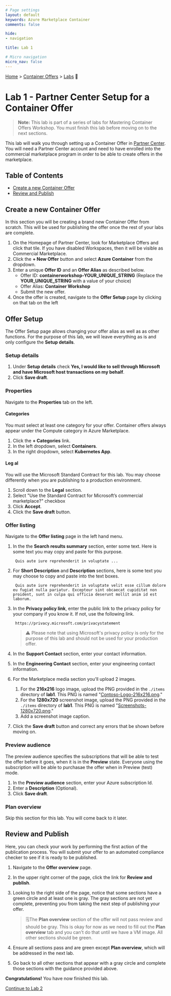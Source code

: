```yaml
---
# Page settings
layout: default
keywords: Azure Marketplace Container
comments: false

hide:
- navigation

title: Lab 1

# Micro navigation
micro_nav: false
---
```


[Home](/) > [Container Offers](../../index) > [Labs](../../index.md#labs) 🧪

# Lab 1 - Partner Center Setup for a Container Offer

> **Note:** This lab is part of a series of labs for Mastering Container Offers Workshop. You must finish this lab before moving on to the next sections.

This lab will walk you through setting up a Container Offer in [Partner Center](https://partner.microsoft.com/en-us/dashboard/marketplace-offers/overview). You will need a Partner Center account and need to have enrolled into the commercial marketplace program in order to be able to create offers in the marketplace.

## Table of Contents

<!-- no toc -->
- [Create a new Container Offer](#create-a-new-container-offer)
- [Review and Publish](#review-and-publish)

## Create a new Container Offer

In this section you will be creating a brand new Container Offer from scratch. This will be used for publishing the offer once the rest of your labs are complete.

1. On the Homepage of Partner Center, look for Marketplace Offers and click that tile. If you have disabled Workspaces, then it will be visible as Commercial Marketplace.
2. Click the **+ New Offer** button and select **Azure Container** from the dropdown.
3. Enter a unique **Offer ID** and an **Offer Alias** as described below.
    - Offer ID: **containerworkshop-YOUR_UNIQUE_STRING** (Replace the **YOUR_UNIQUE_STRING** with a value of your choice)
    - Offer Alias: **Container Workshop**
    - Submit the new offer.
4. Once the offer is created, navigate to the **Offer Setup** page by clicking on that tab on the left

## Offer Setup

The Offer Setup page allows changing your offer alias as well as as other functions. For the purpose of this lab, we will leave everything as is and only configure the **Setup details**.

### Setup details

1. Under **Setup details** check **Yes, I would like to sell through Microsoft and have Microsoft host transactions on my behalf**.
2. Click **Save draft**.

### Properties

Navigate to the **Properties** tab on the left.

#### Categories

You must select at least one category for your offer. Container offers always appear under the Compute category in Azure Marketplace.

1. Click the **+ Categories** link.
1. In the left dropdown, select **Containers**.
1. In the right dropdown, select **Kubernetes App**.

#### Leg al

You will use the Microsoft Standard Contract for this lab. You may choose differently when you are publishing to a production environment.

1. Scroll down to the **Legal** section.
2. Select "Use the Standard Contract for Microsoft’s commercial marketplace?" checkbox
3. Click **Accept**.
4. Click the **Save draft** button.

### Offer listing

Navigate to the **Offer listing** page in the left hand menu.

1. In the the **Search results summary** section, enter some text. Here is some text you may copy and paste for this purpose.

        Quis aute iure reprehenderit in voluptate ...

2. For **Short Description** and **Description** sections, here is some text you may choose to copy and paste into the text boxes.

        Quis aute iure reprehenderit in voluptate velit esse cillum dolore eu fugiat nulla pariatur. Excepteur sint obcaecat cupiditat non proident, sunt in culpa qui officia deserunt mollit anim id est laborum.

3. In the **Privacy policy link**, enter the public link to the privacy policy for your company if you know it. If not, use the following link.

        https://privacy.microsoft.com/privacystatement

    > ⚠️ Please note that using Microsoft's privacy policy is only for the purpose of this lab and should not be used for your production offer.

4. In the **Support Contact** section, enter your contact information.
5. In the **Engineering Contact** section, enter your engineering contact information.
6. For the Marketplace media section you'll upload 2 images.
    1. For the **216x216** logo image, upload the PNG provided in the `./items` directory of **lab1**. This PNG is named "[Contoso-Logo-216x216.png](./items/Contoso-Logo-216x216.png)."
    2. For the **1280x720** screenshot image, upload the PNG provided in the `./items` directory of **lab1**. This PNG is named "[Screenshots-1280x720.png](./items/Screenshots-1280x720.png)."
    3. Add a screenshot image caption.
7. Click the **Save draft** button and correct any errors that be shown before moving on.

### Preview audience

The preview audience specifies the subscriptions that will be able to test the offer before it goes, when it is in the **Preview** state. Everyone using the subscription will be able to purchasae the offer when in Preview (test) mode.

1. In the **Preview audience** section, enter your Azure subscription Id. 
1. Enter a **Description** (Optional).
1. Click **Save draft**.

### Plan overview

Skip this section for this lab. You will come back to it later.

## Review and Publish

Here, you can check your work by performing the first action of the publication process. You will submit your offer to an automated compliance checker to see if it is ready to be published.

1. Navigate to the **Offer overview** page.
1. In the upper right corner of the page, click the link for **Review and publish**.
1. Looking to the right side of the page, notice that some sections have a green circle and at least one is gray. The gray sections are not yet complete, preventing you from taking the next step of publishing your offer.

    > 🗒️The **Plan overview** section of the offer will not pass review and should be gray. This is okay for now as we need to fill out the **Plan overview** tab and you can't do that until we have a VM image. All other sections should be green.

1. Ensure all sections pass and are green except **Plan overview**, which will be addressed in the next lab.
1. Go back to all other sections that appear with a gray circle and complete those sections with the guidance provided above.

**Congratulations!** You have now finished this lab.

[Continue to Lab 2](../lab2-prepare-container-deployment/index.md)

[def]: items/Contoso-Logo-216x216.png